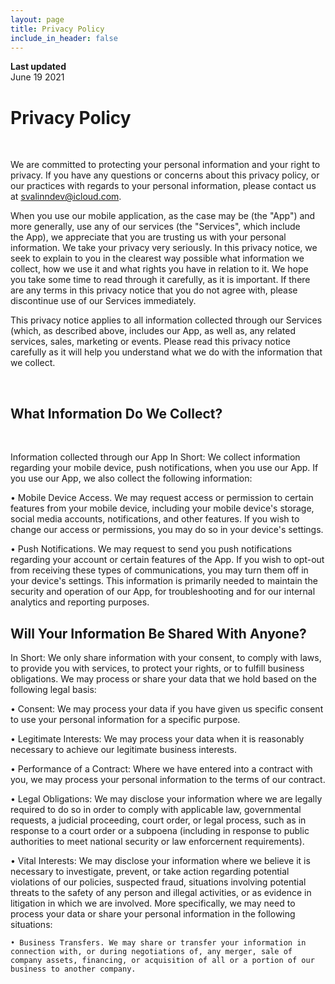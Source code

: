 ```yaml
---
layout: page
title: Privacy Policy
include_in_header: false
---
```


**Last updated**  
June 19 2021

# Privacy Policy

<br>

 We are committed to protecting your personal information and your right to privacy. If you have any questions or concerns about this privacy policy, or our practices with regards to your personal information, please contact us at svalinndev@icloud.com.

 When you use our mobile application, as the case may be (the "App") and more generally, use any of our services (the "Services", which include the App), we appreciate that you are trusting us with your personal information. We take your privacy very seriously. In this privacy notice, we seek to explain to you in the clearest way possible what information we collect, how we use it and what rights you have in relation to it. We hope you take some time to read through it carefully, as it is important. If there are any terms in this privacy notice that you do not agree with, please discontinue use of our Services immediately.

 This privacy notice applies to all information collected through our Services (which, as described above, includes our App, as well as, any related services, sales, marketing or events. Please read this privacy notice carefully as it will help you understand what we do with the information that we collect.

   <br>

## What Information Do We Collect?

<br>

Information collected through our App In Short: We collect information regarding your mobile device, push notifications, when you use our App. If you use our App, we also collect the following information:

• Mobile Device Access. We may request access or permission to certain features from your mobile device, including your mobile device's storage, social media accounts, notifications, and other features. If you wish to change our access or permissions, you may do so in your device's settings.

• Push Notifications. We may request to send you push notifications regarding your account or certain features of the App. If you wish to opt-out from receiving these types of communications, you may turn them off in your device's settings.
This information is primarily needed to maintain the security and operation of our App, for troubleshooting and for our internal analytics and reporting purposes.

## Will Your Information Be Shared With Anyone?

In Short: We only share information with your consent, to comply with laws, to provide you with services, to protect your rights, or to fulfill business obligations. We may process or share your data that we hold based on the following legal basis:

• Consent: We may process your data if you have given us specific consent to use your personal information for a specific purpose.

• Legitimate Interests: We may process your data when it is reasonably necessary to achieve our legitimate business interests.

• Performance of a Contract: Where we have entered into a contract with you, we may process your personal information to the terms of our contract.

• Legal Obligations: We may disclose your information where we are legally required to do so in order to comply with applicable law, governmental requests, a judicial proceeding, court order, or legal process, such as in response to a court order or a subpoena (including in response to public authorities to meet national security or law enforcernent requirements).

• Vital Interests: We may disclose your information where we believe it is necessary to investigate, prevent, or take action regarding potential violations of our policies, suspected fraud, situations involving potential threats to the safety of any person and illegal activities, or as evidence in litigation in which we are involved. More specifically, we may need to process your data or share your personal information in the following situations:

    • Business Transfers. We may share or transfer your information in connection with, or during negotiations of, any merger, sale of company assets, financing, or acquisition of all or a portion of our business to another company. 

<br>
